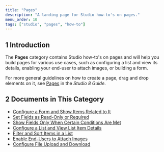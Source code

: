 ```yaml
---
title: "Pages"
description: "A landing page for Studio how-to's on pages."
menu_order: 10
tags: ["studio", "pages", "how-to"]
---
```


## 1 Introduction 

The **Pages** category contains Studio how-to's on pages and will help you build pages for various use cases, such as configuring a list and view its details, enabling your end-user to attach images, or building a form. 

For more general guidelines on how to create a page, drag and drop elements on it, see [Pages](/studio/page-editor) in the *Studio 8 Guide*.

## 2 Documents in This Category

* [Configure a Form and Show Items Related to It](pages-how-to-configure-form)
* [Set Fields as Read-Only or Required](pages-how-to-set-validation-and-editability)
* [Show Fields Only When Certain Conditions Are Met](pages-how-to-set-visibility)
* [Configure a List and View List Item Details](pages-how-to-configure-list)
* [Filter and Sort Items in a List](pages-how-to-filter-and-sort)
* [Enable End-Users to Attach Images](pages-how-to-attach-images)
* [Configure File Upload and Download](pages-how-to-attach-files)
